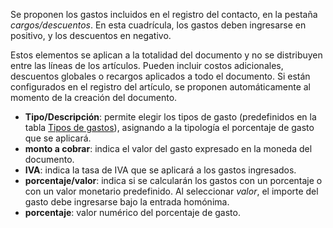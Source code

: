 Se proponen los gastos incluidos en el registro del contacto, en la pestaña *cargos/descuentos*. En esta cuadrícula, los gastos deben ingresarse en positivo, y los descuentos en negativo.

Estos elementos se aplican a la totalidad del documento y no se distribuyen entre las líneas de los artículos. Pueden incluir costos adicionales, descuentos globales o recargos aplicados a todo el documento. Si están configurados en el registro del artículo, se proponen automáticamente al momento de la creación del documento.

- **Tipo/Descripción**: permite elegir los tipos de gasto (predefinidos en la tabla [Tipos de gastos](/docs/configurations/tables/general-settings/expenses-types)), asignando a la tipología el porcentaje de gasto que se aplicará.  
- **monto a cobrar**: indica el valor del gasto expresado en la moneda del documento.  
- **IVA**: indica la tasa de IVA que se aplicará a los gastos ingresados.  
- **porcentaje/valor**: indica si se calcularán los gastos con un porcentaje o con un valor monetario predefinido. Al seleccionar *valor*, el importe del gasto debe ingresarse bajo la entrada homónima.  
- **porcentaje**: valor numérico del porcentaje de gasto.